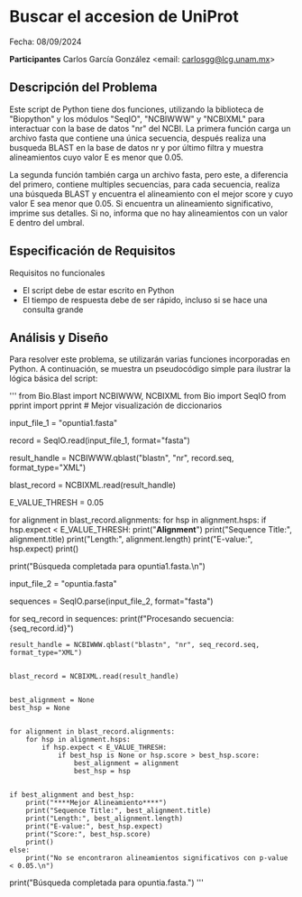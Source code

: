 # Buscar el accesion de UniProt

Fecha: 08/09/2024

**Participantes**
Carlos García González <email: carlosgg@lcg.unam.mx>


## Descripción del Problema

Este script de Python tiene dos funciones, utilizando la biblioteca
de "Biopython" y los módulos "SeqIO", "NCBIWWW" y "NCBIXML" para interactuar
con la base de datos "nr" del NCBI. La primera función carga un archivo fasta 
que contiene una única secuencia, después realiza una busqueda BLAST en la base 
de datos nr y por último filtra y muestra alineamientos cuyo valor E es menor que 0.05.

La segunda función también carga un archivo fasta, pero este, a diferencia del primero,
contiene multiples secuencias, para cada secuencia, realiza una búsqueda BLAST y encuentra
el alineamiento con el mejor score y cuyo valor E sea menor que 0.05.
Si encuentra un alineamiento significativo, imprime sus detalles. Si no, informa que no hay
alineamientos con un valor E dentro del umbral.

## Especificación de Requisitos

Requisitos no funcionales

- El script debe de estar escrito en Python
- El tiempo de respuesta debe de ser rápido, incluso si se hace una consulta grande


## Análisis y Diseño

Para resolver este problema, se utilizarán varias funciones incorporadas en Python. A continuación, se muestra un pseudocódigo simple para ilustrar la lógica básica del script:

'''
from Bio.Blast import NCBIWWW, NCBIXML
from Bio import SeqIO
from pprint import pprint  # Mejor visualización de diccionarios

input_file_1 = "opuntia1.fasta"

record = SeqIO.read(input_file_1, format="fasta")

result_handle = NCBIWWW.qblast("blastn", "nr", record.seq, format_type="XML")

blast_record = NCBIXML.read(result_handle)

E_VALUE_THRESH = 0.05

for alignment in blast_record.alignments:
    for hsp in alignment.hsps:
        if hsp.expect < E_VALUE_THRESH:
            print("****Alignment****")
            print("Sequence Title:", alignment.title)
            print("Length:", alignment.length)
            print("E-value:", hsp.expect)
            print()

print("Búsqueda completada para opuntia1.fasta.\n")

input_file_2 = "opuntia.fasta"

sequences = SeqIO.parse(input_file_2, format="fasta")

for seq_record in sequences:
    print(f"Procesando secuencia: {seq_record.id}")

    
    result_handle = NCBIWWW.qblast("blastn", "nr", seq_record.seq, format_type="XML")
    

    blast_record = NCBIXML.read(result_handle)
    

    best_alignment = None
    best_hsp = None

    
    for alignment in blast_record.alignments:
        for hsp in alignment.hsps:
            if hsp.expect < E_VALUE_THRESH:
                if best_hsp is None or hsp.score > best_hsp.score:
                    best_alignment = alignment
                    best_hsp = hsp
    
    
    if best_alignment and best_hsp:
        print("****Mejor Alineamiento****")
        print("Sequence Title:", best_alignment.title)
        print("Length:", best_alignment.length)
        print("E-value:", best_hsp.expect)
        print("Score:", best_hsp.score)
        print()
    else:
        print("No se encontraron alineamientos significativos con p-value < 0.05.\n")

print("Búsqueda completada para opuntia.fasta.")
'''




